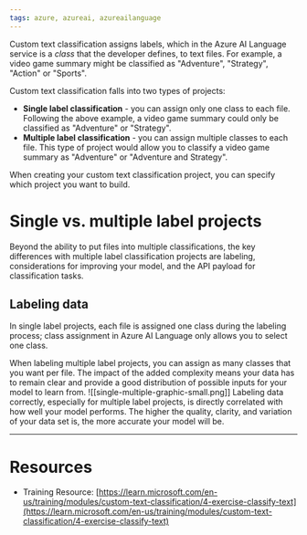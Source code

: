 ```yaml
---
tags: azure, azureai, azureailanguage
---
```


Custom text classification assigns labels, which in the Azure AI Language service is a *class* that the developer defines, to text files. For example, a video game summary might be classified as "Adventure", "Strategy", "Action" or "Sports".

Custom text classification falls into two types of projects:

-   **Single label classification** - you can assign only one class to each file. Following the above example, a video game summary could only be classified as "Adventure" or "Strategy".
-   **Multiple label classification** - you can assign multiple classes to each file. This type of project would allow you to classify a video game summary as "Adventure" or "Adventure and Strategy".

When creating your custom text classification project, you can specify which project you want to build.

# Single vs. multiple label projects

Beyond the ability to put files into multiple classifications, the key differences with multiple label classification projects are labeling, considerations for improving your model, and the API payload for classification tasks.

## Labeling data

In single label projects, each file is assigned one class during the labeling process; class assignment in Azure AI Language only allows you to select one class.

When labeling multiple label projects, you can assign as many classes that you want per file. The impact of the added complexity means your data has to remain clear and provide a good distribution of possible inputs for your model to learn from. ![[single-multiple-graphic-small.png]] Labeling data correctly, especially for multiple label projects, is directly correlated with how well your model performs. The higher the quality, clarity, and variation of your data set is, the more accurate your model will be.

---

# Resources

-   Training Resource: [https://learn.microsoft.com/en-us/training/modules/custom-text-classification/4-exercise-classify-text](https://learn.microsoft.com/en-us/training/modules/custom-text-classification/4-exercise-classify-text)
